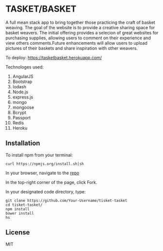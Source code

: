 # TASKET/BASKET
A full mean stack app to bring together those practicing the craft of basket weaving.  The goal of the website is to provide a creative sharing space for basket weavers.  The initial offering provides a selecion of great websites for purchasing supplies, allowing users to comment on their experience and view others comments.Future enhancements will allow users to upload pictures of their baskets and share inspiration with other weavers.

To deploy:  https://tasketbasket.herokuapp.com/

Technologes used:

1. AngularJS
1. Bootstrap
1. lodash
1. Node.js
1. express.js
1. mongo
1. mongoose
1. Bcrypt
1. Passport
1. Redis
1. Heroku

## Installation
To install npm from your terminal:

`curl https://npmjs.org/install.sh|sh`

In your browser, navigate to the <a href="https://github.com/schmitz1193/tisket-tasket">repo</a>

In the top-right corner of the page, click Fork.

In your designated code directory, type:

```
git clone https://github.com/Your-Username/tisket-tasket
cd tisket-tasket/
npm install
bower install
hs
```
## License
MIT
